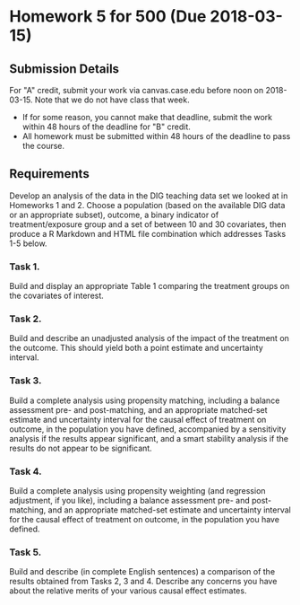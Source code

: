 # Homework 5 for 500 (Due 2018-03-15)

## Submission Details

For "A" credit, submit your work via canvas.case.edu before noon on 2018-03-15. Note that we do not have class that week.

- If for some reason, you cannot make that deadline, submit the work within 48 hours of the deadline for "B" credit.
- All homework must be submitted within 48 hours of the deadline to pass the course.

## Requirements

Develop an analysis of the data in the DIG teaching data set we looked at in Homeworks 1 and 2. Choose a population (based on the available DIG data or an appropriate subset), outcome, a binary indicator of treatment/exposure group and a set of between 10 and 30 covariates, then produce a R Markdown and HTML file combination which addresses Tasks 1-5 below.

### Task 1. 

Build and display an appropriate Table 1 comparing the treatment groups on the covariates of interest.

### Task 2.

Build and describe an unadjusted analysis of the impact of the treatment on the outcome. This should yield both a point estimate and uncertainty interval.

### Task 3. 

Build a complete analysis using propensity matching, including a balance assessment pre- and post-matching, and an appropriate matched-set estimate and uncertainty interval for the causal effect of treatment on outcome, in the population you have defined, accompanied by a sensitivity analysis if the results appear significant, and a smart stability analysis if the results do not appear to be significant.

### Task 4.

Build a complete analysis using propensity weighting (and regression adjustment, if you like), including a balance assessment pre- and post-matching, and an appropriate matched-set estimate and uncertainty interval for the causal effect of treatment on outcome, in the population you have defined.

### Task 5. 

Build and describe (in complete English sentences) a comparison of the results obtained from Tasks 2, 3 and 4. Describe any concerns you have about the relative merits of your various causal effect estimates.

